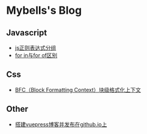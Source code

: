# Mybells's Blog

## Javascript

- [js正则表达式分组](https://mybells.github.io/blog/jsblog/js正则表达式分组.html)
- [for in与for of区别](https://mybells.github.io/blog/jsblog/for%20in与for%20of区别.html)

## Css

- [BFC（Block Formatting Context）块级格式化上下文](https://mybells.github.io/blog/cssblog/BFC（Block%20Formatting%20Context）块级格式化上下文.html)

## Other

- [搭建vuepress博客并发布在github.io上](https://mybells.github.io/blog/otherblog/搭建vuepress博客并发布在github.io上.html)